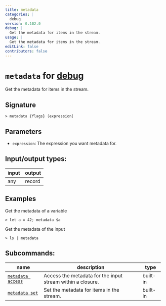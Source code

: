 ```yaml
---
title: metadata
categories: |
  debug
version: 0.102.0
debug: |
  Get the metadata for items in the stream.
usage: |
  Get the metadata for items in the stream.
editLink: false
contributors: false
---
```

<!-- This file is automatically generated. Please edit the command in https://github.com/nushell/nushell instead. -->

# `metadata` for [debug](/commands/categories/debug.md)

<div class='command-title'>Get the metadata for items in the stream.</div>

## Signature

```> metadata {flags} (expression)```

## Parameters

 -  `expression`: The expression you want metadata for.


## Input/output types:

| input | output |
| ----- | ------ |
| any   | record |

## Examples

Get the metadata of a variable
```nu
> let a = 42; metadata $a

```

Get the metadata of the input
```nu
> ls | metadata

```


## Subcommands:

| name                                                   | description                                                | type     |
| ------------------------------------------------------ | ---------------------------------------------------------- | -------- |
| [`metadata access`](/commands/docs/metadata_access.md) | Access the metadata for the input stream within a closure. | built-in |
| [`metadata set`](/commands/docs/metadata_set.md)       | Set the metadata for items in the stream.                  | built-in |